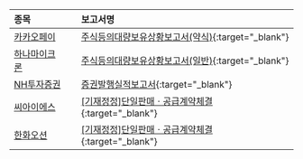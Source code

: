 | **종목** |      |**보고서명** |
| :------- | :--- |:----------- |
| [카카오페이](/377300/#dart) | | [주식등의대량보유상황보고서(약식)](https://dart.fss.or.kr/dsaf001/main.do?rcpNo=20251010000399){:target="_blank"} |
| [하나마이크론](/067310/#dart) | | [주식등의대량보유상황보고서(일반)](https://dart.fss.or.kr/dsaf001/main.do?rcpNo=20251010000394){:target="_blank"} |
| [NH투자증권](/005940/#dart) | | [증권발행실적보고서](https://dart.fss.or.kr/dsaf001/main.do?rcpNo=20251010000381){:target="_blank"} |
| [씨아이에스](/222080/#dart) | | [[기재정정]단일판매ㆍ공급계약체결              ](https://dart.fss.or.kr/dsaf001/main.do?rcpNo=20251010900452){:target="_blank"} |
| [한화오션](/042660/#dart) | | [[기재정정]단일판매ㆍ공급계약체결              ](https://dart.fss.or.kr/dsaf001/main.do?rcpNo=20251010800428){:target="_blank"} |
